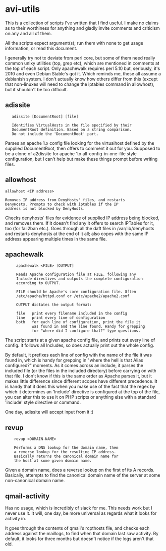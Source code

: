 avi-utils
=========

This is a collection of scripts I've written that I find useful. I make no claims as to their worthiness for anything
and gladly invite comments and criticism on any and all of them.

All the scripts expect argument(s); run them with none to get usage information, or read this document. 

I generally try not to deviate from perl core, but some of them need really common unixy utilities (top, grep etc),
which are mentioned in comments at the top of each script. Only apachewalk requires perl 5.10 but, seriously, it's 
2010 and even Debian Stable's got it. Which reminds me, these all assume a debianish system. I don't actually know
how others differ from this (except that non-linuxes will need to change the iptables command in allowhost), but it
shouldn't be too difficult.

adissite
--------

       adissite [DocumentRoot] [file]

       Identifies VirtualHosts in the file specified by their
       DocumentRoot definition. Based on a string comparison. 
       Do not include the 'DocumentRoot' part.



Parses an apache 1.x config file looking for the virtualhost defined by the supplied DocumentRoot, then offers to comment
it out for you. Supposed to be a clone of a2dissite for apache 1.x all-config-in-one-file style configuration, but I 
can't help but make these things prompt before writing files.


allowhost
---------

	allowhost <IP address>

	Removes IP address from DenyHosts' files, and restarts
	DenyHosts. Prompts to check with iptables if the IP
	address is not blocked by DenyHosts.



Checks denyhosts' files for evidence of supplied IP address being blocked, and removes them. If it doesn't find any it 
offers to search IPTables for it, too (for fail2ban etc.). Goes through all the daft files in /var/lib/denyhosts and
restarts denyhosts at the end of it all; also copes with the same IP address appearing multiple times in the same file.


apachewalk
----------

         apachewalk <FILE> [OUTPUT]

         Reads Apache configuration file at FILE, following any
         Include directives and outputs the complete configuration
         according to OUTPUT. 

         FILE should be Apache's core configuration file. Often
         /etc/apache/httpd.conf or /etc/apache2/apache2.conf

         OUTPUT dictates the output format:

         file	print every filename included in the config
         line	print every line of configuration
         both	for each line of configuration, print the file it
                was found in and the line found. Handy for grepping
                for "where did I configure that?" type questions.


The script starts at a given apache config file, and prints out every line of config. It follows all Includes, so does actually 
print out the whole config. 

By default, it prefixes each line of config with the name of the file it was found in, which is handy for grepping in 
"where the hell is that Alias configured?" moments. As it comes across an include, it parses the included file (or the 
files in the included directory) before carrying on with that file. I don't know if this is the same order as Apache 
parses it, but it makes little difference since different scopes have different precedence. It is handy that it does 
this when you make use of the fact that the regex by which it determines an 'Include' directive is configured at the 
top of the file, you can alter this to use it on PHP scripts or anything else with a standard 'include' style directive 
or command.

One day, adissite will accept input from it :)


revup
-----

        revup <DOMAIN-NAME>
        
        Performs a DNS lookup for the domain name, then
        a reverse lookup for the resulting IP address. 
        Basically returns the canonical domain name for
        the host at some given domain name.


Given a domain name, does a reverse lookup on the first of its A records. Basically, attempts to find the canonical
domain name of the server at some non-canonical domain name.

qmail-activity
--------------

Has no usage, which is incredibly of slack for me. This needs work but I never use it. It will, one day, be more 
universal as regards what it looks for activity in.

It goes through the contents of qmail's rcpthosts file, and checks each address against the maillogs, to find when that 
domain last saw activity. By default, it looks for three months but doesn't notice if the logs aren't that old.



